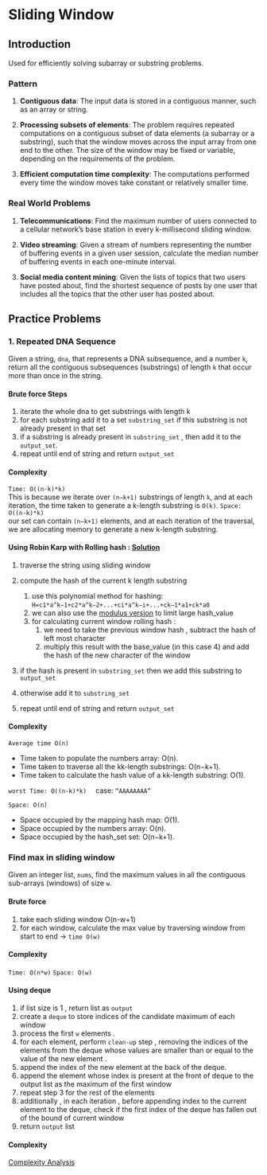 # Sliding Window
## Introduction

Used for efficiently solving subarray or substring problems.
### Pattern
1. **Contiguous data**: The input data is stored in a contiguous manner, such as an array or string.

3. **Processing subsets of elements**: The problem requires repeated computations on a contiguous subset of data elements
(a subarray or a substring), such that the window moves across the input array from one end to the other. The size of the
window may be fixed or variable, depending on the requirements of the problem.

3. **Efficient computation time complexity**: The computations performed every time the window moves take constant or 
relatively smaller time.

### Real World Problems
1. **Telecommunications**: Find the maximum number of users connected to a cellular network’s base station in every 
k-millisecond sliding window.

2. **Video streaming**: Given a stream of numbers representing the number of buffering events in a given user session, 
calculate the median number of buffering events in each one-minute interval.

3. **Social media content mining**: Given the lists of topics that two users have posted about, find the shortest sequence
of posts by one user that includes all the topics that the other user has posted about.

## Practice Problems
### 1. Repeated DNA Sequence
Given a string, `dna`, that represents a DNA subsequence, and a number `k`, return all the contiguous 
subsequences (substrings) of length `k` that occur more than once in the string. 
#### Brute force Steps
1. iterate the whole dna to get substrings with length k
2. for each substring add it to a set `substring_set` if this substring is not already present in that set
3. if a substring is already present in `substring_set` , then add it to the `output_set`.
4. repeat until end of string and return `output_set`
#### Complexity
`Time: O((n-k)*k)`<br>
This is because we iterate over `(n−k+1)` substrings of length `k`, and at each iteration, the time taken to generate
a k-length substring is `O(k)`.
`Space: O((n-k)*k)`<br>
our set can contain `(n−k+1)` elements, and at each iteration of the traversal, we are allocating memory to generate
a new k-length substring.
#### Using Robin Karp with Rolling hash : [Solution](repeated_dna_sequence.py)
1. traverse the string using sliding window 
2. compute the hash of the current k length substring 
   1. use this polynomial method for hashing: <br>
   `H=c1*a^k−1+c2*a^k−2+...+ci*a^k−i+...+ck−1*a1+ck*a0`
   2. we can also use the [modulus version](https://www.geeksforgeeks.org/introduction-to-rolling-hash-data-structures-and-algorithms/)
   to limit large hash_value  
   3. for calculating current window rolling hash :
      1. we need to take the previous window hash , subtract the hash of left most character
      2. multiply this result with the base_value (in this case 4) and add the hash of the new character of the window
   
3. if the hash is present in `substring_set` then we add this substring to `output_set`
4. otherwise add it to `substring_set` 
5. repeat until end of string and return `output_set`
#### Complexity

`Average time O(n)`

- Time taken to populate the numbers array: O(n).
- Time taken to traverse all the kk-length substrings: O(n−k+1).
- Time taken to calculate the hash value of a kk-length substring: O(1).

`worst Time: O((n-k)*k)  ` case:  `“AAAAAAAA”`

`Space: O(n)`

- Space occupied by the mapping hash map: O(1).
- Space occupied by the numbers array: O(n).
- Space occupied by the hash_set set: O(n−k+1).
### Find max in sliding window
Given an integer list, `nums`, find the maximum values in all the contiguous sub-arrays (windows) of size `w`.
#### Brute force 
1. take each sliding window  O(n-w+1)
2. for each window, calculate the max value by traversing window from start to end -> `time O(w)`
#### Complexity
`Time: O(n*w)`
`Space: O(w)`
#### Using deque
1. if list size is 1 , return list as `output`
2. create a `deque` to store indices of the candidate maximum of each window
2. process the first `w` elements . 
3. for each element, perform `clean-up` step , removing the indices of the elements from the 
deque whose values are smaller than or equal to the value of the new element . 
4. append the index of the new element at the back of the deque. 
5. append the element whose index is present at the front of deque to the output list as the maximum of the first window
6. repeat step 3 for the rest of the elements
7. additionally , in each iteration , before appending index to the current element to the deque, 
check if the first index of the deque has fallen out of the bound of current window
8. return `output` list
#### Complexity
[Complexity Analysis](https://www.educative.io/module/page/8q5JgjuQREjpzD9gq/10370001/4803867293515776/4961871808692224#Time-complexity)

